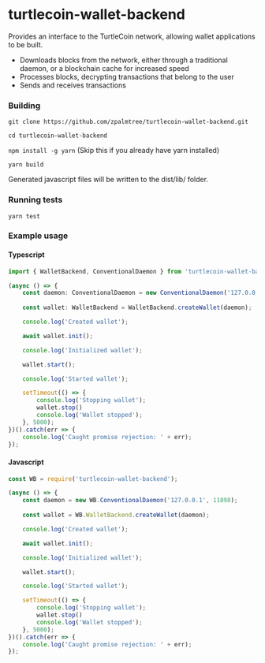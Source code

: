 # turtlecoin-wallet-backend

Provides an interface to the TurtleCoin network, allowing wallet applications to be built.

* Downloads blocks from the network, either through a traditional daemon, or a blockchain cache for increased speed
* Processes blocks, decrypting transactions that belong to the user
* Sends and receives transactions

### Building

`git clone https://github.com/zpalmtree/turtlecoin-wallet-backend.git`

`cd turtlecoin-wallet-backend`

`npm install -g yarn` (Skip this if you already have yarn installed)

`yarn build`

Generated javascript files will be written to the dist/lib/ folder.

### Running tests

`yarn test`

### Example usage

#### Typescript

```typescript
import { WalletBackend, ConventionalDaemon } from 'turtlecoin-wallet-backend';

(async () => {
    const daemon: ConventionalDaemon = new ConventionalDaemon('127.0.0.1', 11898);
    
    const wallet: WalletBackend = WalletBackend.createWallet(daemon);

    console.log('Created wallet');

    await wallet.init();

    console.log('Initialized wallet');

    wallet.start();

    console.log('Started wallet');

    setTimeout(() => {
        console.log('Stopping wallet');
        wallet.stop()
        console.log('Wallet stopped');
    }, 5000);
})().catch(err => {
    console.log('Caught promise rejection: ' + err);
});
```

#### Javascript

```javascript
const WB = require('turtlecoin-wallet-backend');

(async () => {
    const daemon = new WB.ConventionalDaemon('127.0.0.1', 11898);
    
    const wallet = WB.WalletBackend.createWallet(daemon);

    console.log('Created wallet');

    await wallet.init();

    console.log('Initialized wallet');

    wallet.start();

    console.log('Started wallet');

    setTimeout(() => {
        console.log('Stopping wallet');
        wallet.stop()
        console.log('Wallet stopped');
    }, 5000);
})().catch(err => {
    console.log('Caught promise rejection: ' + err);
});
```
